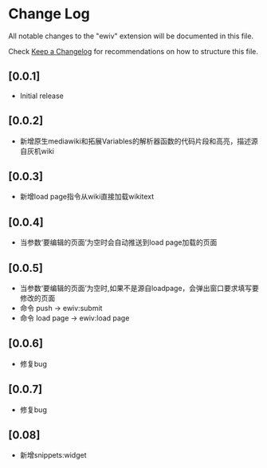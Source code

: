 # Change Log

All notable changes to the "ewiv" extension will be documented in this file.

Check [Keep a Changelog](http://keepachangelog.com/) for recommendations on how to structure this file.

## [0.0.1]

- Initial release

## [0.0.2]

- 新增原生mediawiki和拓展Variables的解析器函数的代码片段和高亮，描述源自灰机wiki

## [0.0.3]

- 新增load page指令从wiki直接加载wikitext

## [0.0.4]

- 当参数‘要编辑的页面’为空时会自动推送到load page加载的页面

## [0.0.5]

- 当参数‘要编辑的页面’为空时,如果不是源自loadpage，会弹出窗口要求填写要修改的页面
- 命令  push        ->  ewiv:submit
- 命令  load page   ->  ewiv:load page

## [0.0.6]

- 修复bug

## [0.0.7]

- 修复bug

## [0.08]

- 新增snippets:widget